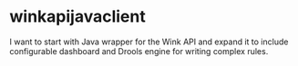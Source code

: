 # winkapijavaclient
I want to start with Java wrapper for the Wink API and expand it to include configurable dashboard and Drools engine for writing complex rules.

